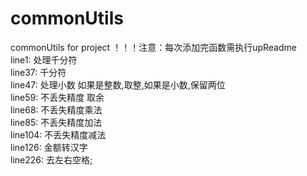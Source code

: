 # commonUtils
commonUtils for project
！！！注意：每次添加完函数需执行upReadme  
line1:  处理千分符  
line37:  千分符  
line47: 处理小数 如果是整数,取整,如果是小数,保留两位  
line59: 不丢失精度 取余  
line68:  不丢失精度乘法  
line85:  不丢失精度加法  
line104:  不丢失精度减法  
line126:  金额转汉字  
line226:  去左右空格;  
